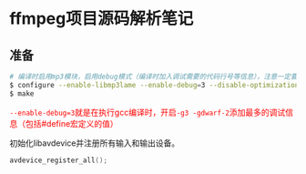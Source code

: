 # ffmpeg项目源码解析笔记

## 准备

```bash
# 编译时启用mp3模块，启用debug模式（编译时加入调试需要的代码行号等信息），注意一定要加--disable-stripping， 如果不加此选项，ffmpeg在编译时，会使用strip去掉符号信息。
$ configure --enable-libmp3lame --enable-debug=3 --disable-optimizations --disable-asm --disable-stripping
$ make
```

<span style="color: red">`--enable-debug=3`就是在执行gcc编译时，开启`-g3 -gdwarf-2`添加最多的调试信息（包括#define宏定义的值）</span>

初始化libavdevice并注册所有输入和输出设备。

```c
avdevice_register_all();
```

